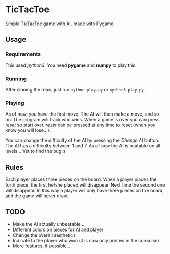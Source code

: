 # TicTacToe
Simple TicTacToe game with AI, made with Pygame. 

## Usage
### Requirements 
This used *python3*. You need **pygame** and **numpy** to play this.

### Running
After cloning the repo, just run `python play.py` or `python3 play.py`.

### Playing
As of now, you have the first move. The AI will then make a move, and so on. The program will track who wins. When a game is over you can press *reset* so start over. *reset* can be pressed at any time to reset (when you know you will lose...).

You can change the difficulty of the AI by pressing the *Change AI* button. The AI has a difficulty between 1 and 7. As of now the AI is beatable on all levels... Yet to find the bug :(


## Rules
Each player places three pieces on the board. When a player places the forth piece, the first he/she placed will disappear. Next time the second one will disappear. In this way a player will only have three pieces on the board, and the game will never draw.


## TODO

- Make the AI actually unbeatable...
- Different colors on pieces for AI and player
- Change the overall aesthetics
- Indicate to the player who won (it is now only printed in the consolse)
- More features, if possible...
